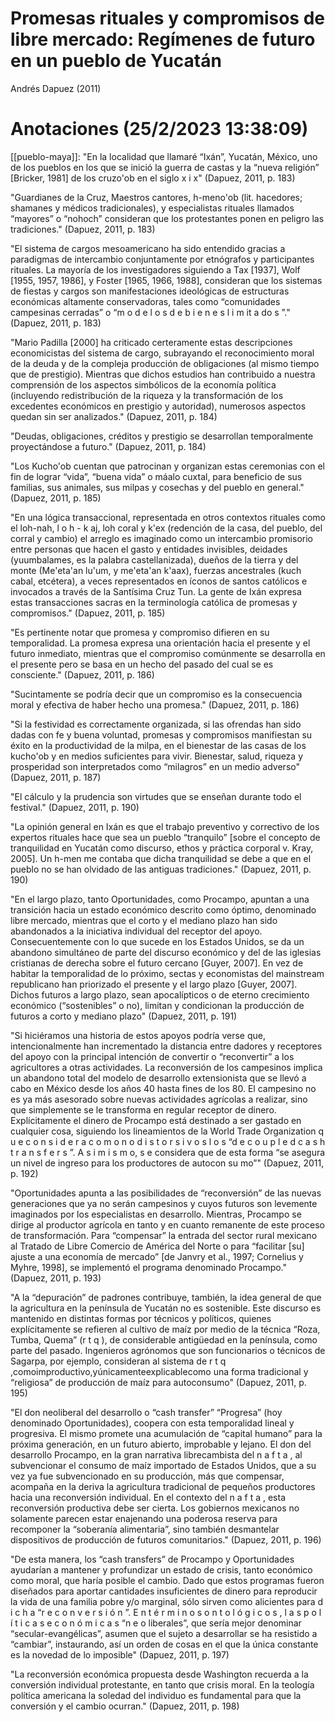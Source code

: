 # Promesas rituales y compromisos de libre mercado: Regímenes de futuro en un pueblo de Yucatán
Andrés Dapuez (2011)

<h1>Anotaciones
 (25/2/2023 13:38:09)</h1> 

[[pueblo-maya]]: "En la localidad que llamaré “Ixán”, Yucatán, México, uno de los pueblos en los que se inició la guerra de castas y la “nueva religión” [Bricker, 1981] de los cruzo'ob en el siglo x i x" (Dapuez, 2011, p. 183) 

"Guardianes de la Cruz, Maestros cantores, h-meno'ob (lit. hacedores; shamanes y médicos tradicionales), y especialistas rituales llamados “mayores” o “nohoch” consideran que los protestantes ponen en peligro las tradiciones." (Dapuez, 2011, p. 183) 

"El sistema de cargos mesoamericano ha sido entendido gracias a paradigmas de intercambio conjuntamente por etnógrafos y participantes rituales. La mayoría de los investigadores siguiendo a Tax [1937], Wolf [1955, 1957, 1986], y Foster [1965, 1966, 1988], consideran que los sistemas de fiestas y cargos son manifestaciones ideológicas de estructuras económicas altamente conservadoras, tales como “comunidades campesinas cerradas” o “m o d e l o s d e b i e n e s l i m it a do s ”." (Dapuez, 2011, p. 183) 

"Mario Padilla [2000] ha criticado certeramente estas descripciones economicistas del sistema de cargo, subrayando el reconocimiento moral de la deuda y de la compleja producción de obligaciones (al mismo tiempo que de prestigio). Mientras que dichos estudios han contribuido a nuestra comprensión de los aspectos simbólicos de la economía política (incluyendo redistribución de la riqueza y la transformación de los excedentes económicos en prestigio y autoridad), numerosos aspectos quedan sin ser analizados." (Dapuez, 2011, p. 184) 

"Deudas, obligaciones, créditos y prestigio se desarrollan temporalmente proyectándose a futuro." (Dapuez, 2011, p. 184) 

"Los Kucho'ob cuentan que patrocinan y organizan estas ceremonias con el fin de lograr “vida”, “buena vida” o máalo cuxtal, para beneficio de sus familias, sus animales, sus milpas y cosechas y del pueblo en general." (Dapuez, 2011, p. 185) 

"En una lógica transaccional, representada en otros contextos rituales como el loh-nah, l o h - k aj, loh coral y k'ex (redención de la casa, del pueblo, del corral y cambio) el arreglo es imaginado como un intercambio promisorio entre personas que hacen el gasto y entidades invisibles, deidades (yuumbalames, es la palabra castellanizada), dueños de la tierra y del monte (Me'eta'an lu'um, y me'eta'an k'aax), fuerzas ancestrales (kuch cabal, etcétera), a veces representados en íconos de santos católicos e invocados a través de la Santísima Cruz Tun. La gente de Ixán expresa estas transacciones sacras en la terminología católica de promesas y compromisos." (Dapuez, 2011, p. 185) 

"Es pertinente notar que promesa y compromiso difieren en su temporalidad. La promesa expresa una orientación hacia el presente y el futuro inmediato, mientras que el compromiso comúnmente se desarrolla en el presente pero se basa en un hecho del pasado del cual se es consciente." (Dapuez, 2011, p. 186) 

"Sucintamente se podría decir que un compromiso es la consecuencia moral y efectiva de haber hecho una promesa." (Dapuez, 2011, p. 186) 

"Si la festividad es correctamente organizada, si las ofrendas han sido dadas con fe y buena voluntad, promesas y compromisos manifiestan su éxito en la productividad de la milpa, en el bienestar de las casas de los kucho'ob y en medios suficientes para vivir. Bienestar, salud, riqueza y prosperidad son interpretados como “milagros” en un medio adverso" (Dapuez, 2011, p. 187) 

"El cálculo y la prudencia son virtudes que se enseñan durante todo el festival." (Dapuez, 2011, p. 190) 

"La opinión general en Ixán es que el trabajo preventivo y correctivo de los expertos rituales hace que sea un pueblo “tranquilo” [sobre el concepto de tranquilidad en Yucatán como discurso, ethos y práctica corporal v. Kray, 2005]. Un h-men me contaba que dicha tranquilidad se debe a que en el pueblo no se han olvidado de las antiguas tradiciones." (Dapuez, 2011, p. 190) 

"En el largo plazo, tanto Oportunidades, como Procampo, apuntan a una transición hacia un estado económico descrito como óptimo, denominado libre mercado, mientras que el corto y el mediano plazo han sido abandonados a la iniciativa individual del receptor del apoyo. Consecuentemente con lo que sucede en los Estados Unidos, se da un abandono simultáneo de parte del discurso económico y del de las iglesias cristianas de derecha sobre el futuro cercano [Guyer, 2007]. En vez de habitar la temporalidad de lo próximo, sectas y economistas del mainstream republicano han priorizado el presente y el largo plazo [Guyer, 2007]. Dichos futuros a largo plazo, sean apocalípticos o de eterno crecimiento económico (“sostenibles” o no), limitan y condicionan la producción de futuros a corto y mediano plazo" (Dapuez, 2011, p. 191) 

"Si hiciéramos una historia de estos apoyos podría verse que, intencionalmente han incrementado la distancia entre dadores y receptores del apoyo con la principal intención de convertir o “reconvertir” a los agricultores a otras actividades. La reconversión de los campesinos implica un abandono total del modelo de desarrollo extensionista que se llevó a cabo en México desde los años 40 hasta fines de los 80. El campesino no es ya más asesorado sobre nuevas actividades agrícolas a realizar, sino que simplemente se le transforma en regular receptor de dinero. Explícitamente el dinero de Procampo está destinado a ser gastado en cualquier cosa, siguiendo los lineamientos de la World Trade Organization q u e c o n s i d e r a c o m o n o d i s t o r s i v o s l o s “d e c o u p l e d c a s h t r a n s f e r s ”. A s i m i s m o, s e considera que de esta forma “se asegura un nivel de ingreso para los productores de autocon su mo”" (Dapuez, 2011, p. 192) 

"Oportunidades apunta a las posibilidades de “reconversión” de las nuevas generaciones que ya no serán campesinos y cuyos futuros son levemente imaginados por los especialistas en desarrollo. Mientras, Procampo se dirige al productor agrícola en tanto y en cuanto remanente de este proceso de transformación. Para “compensar” la entrada del sector rural mexicano al Tratado de Libre Comercio de América del Norte o para “facilitar [su] ajuste a una economía de mercado” [de Janvry et al., 1997; Cornelius y Myhre, 1998], se implementó el programa denominado Procampo." (Dapuez, 2011, p. 193) 

"A la “depuración” de padrones contribuye, también, la idea general de que la agricultura en la península de Yucatán no es sostenible. Este discurso es mantenido en distintas formas por técnicos y políticos, quienes explícitamente se refieren al cultivo de maíz por medio de la técnica “Roza, Tumba, Quema” (r t q ), de considerable antigüedad en la península, como parte del pasado. Ingenieros agrónomos que son funcionarios o técnicos de Sagarpa, por ejemplo, consideran al sistema de r t q ,comoimproductivo,yúnicamenteexplicablecomo una forma tradicional y “religiosa” de producción de maíz para autoconsumo" (Dapuez, 2011, p. 195) 

"El don neoliberal del desarrollo o “cash transfer” “Progresa” (hoy denominado Oportunidades), coopera con esta temporalidad lineal y progresiva. El mismo promete una acumulación de “capital humano” para la próxima generación, en un futuro abierto, improbable y lejano. El don del desarrollo Procampo, en la gran narrativa librecambista del n a f t a , al subvencionar el consumo de maíz importado de Estados Unidos, que a su vez ya fue subvencionado en su producción, más que compensar, acompaña en la deriva la agricultura tradicional de pequeños productores hacia una reconversión individual. En el contexto del n a f t a , esta reconversión productiva debe ser cierta. Los gobiernos mexicanos no solamente parecen estar enajenando una poderosa reserva para recomponer la “soberanía alimentaria”, sino también desmantelar dispositivos de producción de futuros comunitarios." (Dapuez, 2011, p. 196) 

"De esta manera, los “cash transfers” de Procampo y Oportunidades ayudarían a mantener y profundizar un estado de crisis, tanto económico como moral, que haría posible el cambio. Dado que estos programas fueron diseñados para aportar cantidades insuficientes de dinero para reproducir la vida de una familia pobre y/o marginal, sólo sirven como alicientes para d i c h a “r e c o n v e r s i ó n ”. E n t é r m i n o s o n t o l ó g i c o s , l a s p o l í t i c a s e c o n ó m i c a s “n e o liberales”, que sería mejor denominar “secular-evangélicas”, asumen que el sujeto a desarrollar se ha resistido a “cambiar”, instaurando, así un orden de cosas en el que la única constante es la novedad de lo imposible" (Dapuez, 2011, p. 197) 

"La reconversión económica propuesta desde Washington recuerda a la conversión individual protestante, en tanto que crisis moral. En la teología política americana la soledad del individuo es fundamental para que la conversión y el cambio ocurran." (Dapuez, 2011, p. 198)


